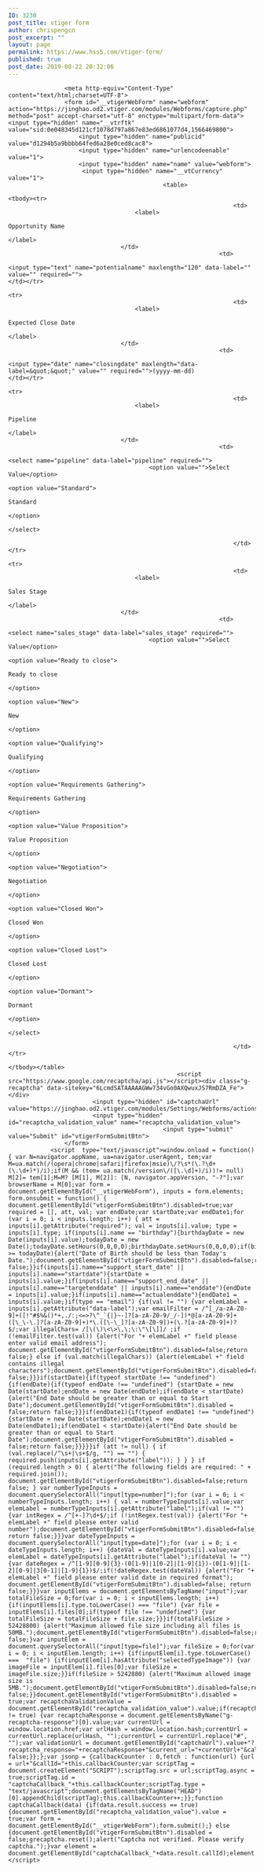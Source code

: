 ```yaml
---
ID: 3230
post_title: vtiger form
author: chrispengcn
post_excerpt: ""
layout: page
permalink: https://www.hss5.com/vtiger-form/
published: true
post_date: 2019-08-22 20:32:06
---
```

                    <meta http-equiv="Content-Type" content="text/html;charset=UTF-8">
                    <form id="__vtigerWebForm" name="webform" action="https://jinghao.od2.vtiger.com/modules/Webforms/capture.php" method="post" accept-charset="utf-8" enctype="multipart/form-data"><input type="hidden" name="__vtrftk" value="sid:0e048345d121cf1078d797a867e83ed6861077d4,1566469800">
                        <input type="hidden" name="publicid" value="d1294b5a9bbbb64fed6a28e0ced8cac8">
                        <input type="hidden" name="urlencodeenable" value="1">
                        <input type="hidden" name="name" value="webform">
                         <input type="hidden" name="__vtCurrency" value="1">
                                                <table>
                                                                                                                                                            								                                <tbody><tr>
                                									<td>
										<label>
																																																								Opportunity Name
																					</label>
									</td>
								                                <td>
									                                                                                                                                                                                                                                    <input type="text" name="potentialname" maxlength="120" data-label="" value="" required="">                                                                    </td></tr>
                                                                                                                                                            								                                <tr>
                                									<td>
										<label>
																																																								Expected Close Date
																					</label>
									</td>
								                                <td>
									                                                                                                                                                                                                                                    <input type="date" name="closingdate" maxlength="data-label=&quot;&quot;" value="" required="">(yyyy-mm-dd)                                                                    </td></tr>
                                                                                                                                                            								                                <tr>
                                									<td>
										<label>
																																																								Pipeline
																					</label>
									</td>
								                                <td>
									                                                                                                                                                                                                                                                										                                                                                                                                                                                                                                        																				                                        <select name="pipeline" data-label="pipeline" required="">
                                            <option value="">Select Value</option>
                                                                                            <option value="Standard">
                                                                                                    Standard
                                                                                                </option>
                                                                                    </select>

                                                                    </td></tr>
                                                                                                                                                            								                                <tr>
                                									<td>
										<label>
																																																								Sales Stage
																					</label>
									</td>
								                                <td>
									                                                                                                                                                                                                                                                										                                                                                                                                                                                                                                        																				                                        <select name="sales_stage" data-label="sales_stage" required="">
                                            <option value="">Select Value</option>
                                                                                            <option value="Ready to close">
                                                                                                    Ready to close
                                                                                                </option>
                                                                                            <option value="New">
                                                                                                    New
                                                                                                </option>
                                                                                            <option value="Qualifying">
                                                                                                    Qualifying
                                                                                                </option>
                                                                                            <option value="Requirements Gathering">
                                                                                                    Requirements Gathering
                                                                                                </option>
                                                                                            <option value="Value Proposition">
                                                                                                    Value Proposition
                                                                                                </option>
                                                                                            <option value="Negotiation">
                                                                                                    Negotiation
                                                                                                </option>
                                                                                            <option value="Closed Won">
                                                                                                    Closed Won
                                                                                                </option>
                                                                                            <option value="Closed Lost">
                                                                                                    Closed Lost
                                                                                                </option>
                                                                                            <option value="Dormant">
                                                                                                    Dormant
                                                                                                </option>
                                                                                    </select>

                                                                    </td></tr>
                                                                                </tbody></table>
                                                    <script src="https://www.google.com/recaptcha/api.js"></script><div class="g-recaptcha" data-sitekey="6LcmdSATAAAAAGWw734vGo0AXQwuxJS7RmDZA_Fe"></div>
                            <input type="hidden" id="captchaUrl" value="https://jinghao.od2.vtiger.com/modules/Settings/Webforms/actions/ValidateCaptcha.php">
                            <input type="hidden" id="recaptcha_validation_value" name="recaptcha_validation_value">
                                                <input type="submit" value="Submit" id="vtigerFormSubmitBtn">
                    </form>
                <script  type="text/javascript">window.onload = function() { var N=navigator.appName, ua=navigator.userAgent, tem;var M=ua.match(/(opera|chrome|safari|firefox|msie)\/?\s*(\.?\d+(\.\d+)*)/i);if(M && (tem= ua.match(/version\/([\.\d]+)/i))!= null) M[2]= tem[1];M=M? [M[1], M[2]]: [N, navigator.appVersion, "-?"];var browserName = M[0];var form = document.getElementById("__vtigerWebForm"), inputs = form.elements; form.onsubmit = function() { document.getElementById("vtigerFormSubmitBtn").disabled=true;var required = [], att, val; var endDate;var startDate;var endDate1;for (var i = 0; i < inputs.length; i++) { att = inputs[i].getAttribute("required"); val = inputs[i].value; type = inputs[i].type; if(inputs[i].name == "birthday"){birthdayDate = new Date(inputs[i].value);todayDate = new Date();todayDate.setHours(0,0,0,0);birthdayDate.setHours(0,0,0,0);if(birthdayDate >= todayDate){alert("Date of Birth should be less than Today's Date.");document.getElementById("vtigerFormSubmitBtn").disabled=false;return false;}}if(inputs[i].name=="support_start_date" || inputs[i].name=="startdate"){startDate = inputs[i].value;}if(inputs[i].name=="support_end_date" || inputs[i].name=="targetenddate" || inputs[i].name=="enddate"){endDate = inputs[i].value;}if(inputs[i].name=="actualenddate"){endDate1 = inputs[i].value;}if(type == "email") {if(val != "") {var elemLabel = inputs[i].getAttribute("data-label");var emailFilter = /^[_/a-zA-Z0-9]+([!"#$%&()*+,./:;<=>?\^_`{|}~-]?[a-zA-Z0-9/_/-])*@[a-zA-Z0-9]+([\_\-\.]?[a-zA-Z0-9]+)*\.([\-\_]?[a-zA-Z0-9])+(\.?[a-zA-Z0-9]+)?$/;var illegalChars= /[\(\)\<\>\,\;\:\"\[\]]/ ;if (!emailFilter.test(val)) {alert("For "+ elemLabel +" field please enter valid email address"); document.getElementById("vtigerFormSubmitBtn").disabled=false;return false;} else if (val.match(illegalChars)) {alert(elemLabel +" field contains illegal characters");document.getElementById("vtigerFormSubmitBtn").disabled=false;return false;}}}if(startDate){if(typeof startDate !== "undefined") {if(endDate){if(typeof endDate !== "undefined") {startDate = new Date(startDate);endDate = new Date(endDate);if(endDate < startDate){alert("End Date should be greater than or equal to Start Date");document.getElementById("vtigerFormSubmitBtn").disabled = false;return false;}}}if(endDate1){if(typeof endDate1 !== "undefined") {startDate = new Date(startDate);endDate1 = new Date(endDate1);if(endDate1 < startDate){alert("End Date should be greater than or equal to Start Date");document.getElementById("vtigerFormSubmitBtn").disabled = false;return false;}}}}}if (att != null) { if (val.replace(/^\s+|\s+$/g, "") == "") { required.push(inputs[i].getAttribute("label")); } } } if (required.length > 0) { alert("The following fields are required: " + required.join()); document.getElementById("vtigerFormSubmitBtn").disabled=false;return false; } var numberTypeInputs = document.querySelectorAll("input[type=number]");for (var i = 0; i < numberTypeInputs.length; i++) { val = numberTypeInputs[i].value;var elemLabel = numberTypeInputs[i].getAttribute("label");if(val != "") {var intRegex = /^[+-]?\d+$/;if (!intRegex.test(val)) {alert("For "+ elemLabel +" field please enter valid number");document.getElementById("vtigerFormSubmitBtn").disabled=false; return false;}}}var dateTypeInputs = document.querySelectorAll("input[type=date]");for (var i = 0; i < dateTypeInputs.length; i++) {dateVal = dateTypeInputs[i].value;var elemLabel = dateTypeInputs[i].getAttribute("label");if(dateVal != "") {var dateRegex = /^[1-9][0-9]{3}-(0[1-9]|1[0-2]|[1-9]{1})-(0[1-9]|[1-2][0-9]|3[0-1]|[1-9]{1})$/;if(!dateRegex.test(dateVal)) {alert("For "+ elemLabel +" field please enter valid date in required format"); document.getElementById("vtigerFormSubmitBtn").disabled=false; return false;}}}var inputElems = document.getElementsByTagName("input");var totalFileSize = 0;for(var i = 0; i < inputElems.length; i++) {if(inputElems[i].type.toLowerCase() === "file") {var file = inputElems[i].files[0];if(typeof file !== "undefined") {var totalFileSize = totalFileSize + file.size;}}}if(totalFileSize > 52428800) {alert("Maximum allowed file size including all files is 50MB.");document.getElementById("vtigerFormSubmitBtn").disabled=false;return false;}var inputElem = document.querySelectorAll("input[type=file]");var fileSize = 0;for(var i = 0; i < inputElem.length; i++) {if(inputElem[i].type.toLowerCase() ===  "file") {if(inputElem[i].hasAttribute("selectedTypeImage")) {var imageFile = inputElem[i].files[0];var fileSize = imageFile.size;}}if(fileSize > 5242880) {alert("Maximum allowed image size is 5MB.");document.getElementById("vtigerFormSubmitBtn").disabled=false;return false;}}document.getElementById("vtigerFormSubmitBtn").disabled = true;var recaptchaValidationValue = document.getElementById("recaptcha_validation_value").value;if(recaptchaValidationValue != true) {var recaptchaResponse = document.getElementsByName("g-recaptcha-response")[0].value;var currentUrl = window.location.href;var urlHash = window.location.hash;currentUrl = currentUrl.replace(urlHash, "");currentUrl = currentUrl.replace("#", "");var validationUrl = document.getElementById("captchaUrl").value+"?recaptcha_response="+recaptchaResponse+"&current_url="+currentUrl+"&callback=captchaCallback";jsonp.fetch(validationUrl);return false;}};};var jsonp = {callbackCounter : 0,fetch : function(url) {url = url+"&callId="+this.callbackCounter;var scriptTag = document.createElement("SCRIPT");scriptTag.src = url;scriptTag.async = true;scriptTag.id = "captchaCallback_"+this.callbackCounter;scriptTag.type = "text/javascript";document.getElementsByTagName("HEAD")[0].appendChild(scriptTag);this.callbackCounter++;}};function captchaCallback(data) {if(data.result.success == true) {document.getElementById("recaptcha_validation_value").value = true;var form = document.getElementById("__vtigerWebForm");form.submit();} else {document.getElementById("vtigerFormSubmitBtn").disabled = false;grecaptcha.reset();alert("Captcha not verified. Please verify captcha.");}var element = document.getElementById("captchaCallback_"+data.result.callId);element.parentNode.removeChild(element);}</script>